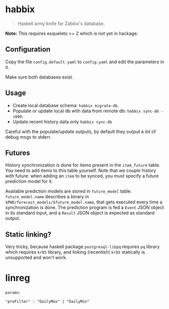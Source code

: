 # habbix

> Haskell army knife for Zabbix's database.

**Note:** This requires esqueleto >= 2 which is not yet in hackage.

## Configuration

Copy the file `config.default.yaml` to `config.yaml` and edit the parameters in
it.

Make sure both databases exist.

## Usage

- Create local database schema: `habbix migrate-db`.
- Populate or update local db with data from remote db: `habbix sync-db -s600`.
- Update recent history data only `habbix sync-db`

Careful with the populate/update outputs, by default they output a *lot* of
debug msgs to stderr.

## Futures

History synchronization is done for items present in the `item_future` table.
You need to add items to this table yourself. Note that we couple history with
future: when adding an `item` to be synced, you must specify a future prediction
model for it.

Available prediction models are stored in `future_model` table.
`future_model.name` describes a binary in
`$PWD/forecast_models/$future_model.name`, that gets executed every time a
synchronization is done. The prediction program is fed a `Event` JSON object in
its standard input, and a `Result` JSON object is expected as standard output.

## Static linking?

Very tricky, because haskell package `postgresql-libpq` requires `pq` library
which requires `krb5` library, and linking (recentish) `krb5` statically is
unsupported and won't work.

# linreg

`params`:

    "preFilter" : "DailyMax" | "DailyMin"
